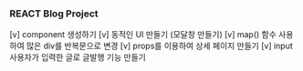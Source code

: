 ### REACT Blog Project

[v] component 생성하기
[v] 동적인 UI 만들기 (모달창 만들기)
[v] map() 함수 사용하여 많은 div를 반복문으로 변경
[v] props를 이용하여 상세 페이지 만들기
[v] input 사용자가 입력한 글로 글발행 기능 만들기
